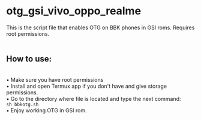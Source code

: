 # otg_gsi_vivo_oppo_realme
This is the script file that enables OTG on BBK phones in GSI roms. Requires root permissions.<br><br><h2>How to use:</h2><br>
• Make sure you have root permissions<br>• Install and open Termux app if you don't have and give storage permissions.<br>• Go to the directory where file is located and type the next command:<br><code>sh bbkotg.sh</code><br>• Enjoy working OTG in GSI rom.

